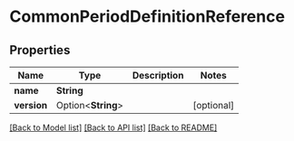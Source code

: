 # CommonPeriodDefinitionReference

## Properties

Name | Type | Description | Notes
------------ | ------------- | ------------- | -------------
**name** | **String** |  | 
**version** | Option<**String**> |  | [optional]

[[Back to Model list]](../README.md#documentation-for-models) [[Back to API list]](../README.md#documentation-for-api-endpoints) [[Back to README]](../README.md)


